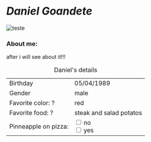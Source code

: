 # *Daniel Goandete*

![teste](https://media-exp1.licdn.com/dms/image/C4E03AQEN380_xm-APQ/profile-displayphoto-shrink_100_100/0/1579436251653?e=1614211200&v=beta&t=D_YZebaNW_EbXTfmxg7nyr82wtdNzYAaazFq6DNaa2Q)

### About me:
after i will see about it!!!

<table>
  <caption>Daniel's details</caption>
  
  <tr>
    <td>Birthday</td>
    <td>05/04/1989</td>
  </tr>
  <tr>
    <td>Gender</td>
    <td>male</td>
  </tr>
  <tr>
    <td>Favorite color: ?</td>
    <td>red</td>
  </tr>
  <tr>
    <td>Favorite food: ?
</td>
    <td>steak and salad potatos</td>
  </tr>
  <tr>
    <td>Pinneapple on pizza:</td>
    <td>
  <input type="checkbox" id="IdoNot" name="no" value="Pinneapple">  
  <label for="vehicle1"> no</label><br>
  <input type="checkbox" id="iWant" name="yes" value="Pinneapple">
  <label for="vehicle2"> yes</label><br>
    </td>
  </tr>
</table>
